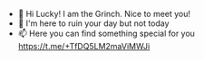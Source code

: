 - 👋 Hi Lucky! I am the Grinch. Nice to meet you!
- 👀 I'm here to ruin your day but not today
- 📫 Here you can find something special for you https://t.me/+TfDQ5LM2maViMWJi
